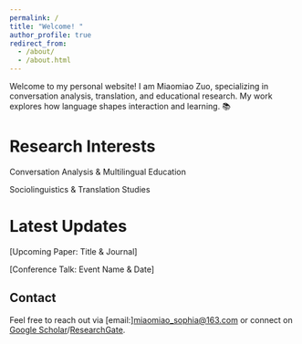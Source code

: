 ```yaml
---
permalink: /
title: "Welcome! "
author_profile: true
redirect_from: 
  - /about/
  - /about.html
---
```

Welcome to my personal website! I am Miaomiao Zuo, specializing in conversation analysis, translation, and educational research. My work explores how language shapes interaction and learning. 📚

Research Interests
======
Conversation Analysis & Multilingual Education

Sociolinguistics & Translation Studies 

Latest Updates
======
[Upcoming Paper: Title & Journal]

[Conference Talk: Event Name & Date]

Contact
------
Feel free to reach out via [email:]<miaomiao_sophia@163.com> or connect on [Google Scholar](https://scholar.google.co.uk/citations?user=4imhIQYAAAAJ&hl=en&oi=ao)/[ResearchGate](https://www.researchgate.net/profile/Miaomiao-Zuo).
